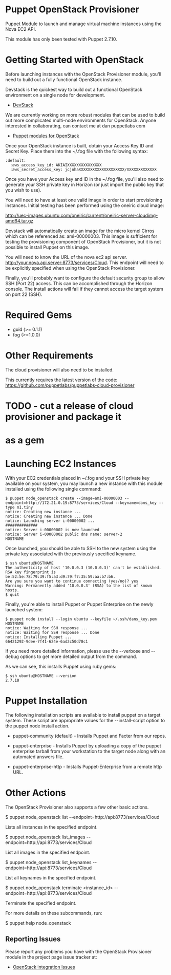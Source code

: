 Puppet OpenStack Provisioner
============================

Puppet Module to launch and manage virtual machine instances using the Nova EC2 API.

This module has only been tested with Puppet 2.7.10.

Getting Started with OpenStack
===============================

Before launching instances with the OpenStack Provisioner module, you'll need to build
out a fully functional OpenStack instance.

Devstack is the quickest way to build out a functional OpenStack environment on a single
node for development.

 * [DevStack](http://devstack.org)

We are currently working on more robust modules that can be used to build out more complicated
multi-node environments for OpenStack. Anyone interested in collaborating, can contact me at
dan <at> puppetlabs <dot> com

 * [Puppet modules for OpenStack](https://github.com/puppetlabs/puppetlabs-openstack)

Once your OpenStack instance is built, obtain your Access Key ID and Secret Key. Place them into the
~/.fog file with the following syntax:

    :default:
      :aws_access_key_id: AKIAIXXXXXXXXXXXXXXX
      :aws_secret_access_key: jcjnhaXXXXXXXXXXXXXXXXXXXX/XXXXXXXXXXXXX

Once you have your Access key and ID in the ~/.fog file, you'll also need to
generate your SSH private key in Horizon (or just import the public key that you
wish to use).

You will need to have at least one valid image in order to start provisioning
instances. Initial testing has been performed using the oneiric cloud image:

  http://uec-images.ubuntu.com/oneiric/current/oneiric-server-cloudimg-amd64.tar.gz

Devstack will automatically create an image for the micro kernel Cirros which
can be referenced as: ami-00000003. This image is sufficient for testing the
provisioning component of OpenStack Provisioner, but it is not possible to install
Puppet on this image.

You will need to know the URL of the nova ec2 api server.
http://your.nova.api.server:8773/services/Cloud. This endpoint will need to
be explicitly specified when using the OpenStack Provisioner.

Finally, you'll probably want to configure the default security group to
allow SSH (Port 22) access.  This can be accomplished through the Horizon
console.  The install actions will fail if they cannot access the target system
on port 22 (SSH).

Required Gems
=============

 * guid (>= 0.1.1)
 * fog  (>=1.0.0)

Other Requirements
==================

  The cloud provisioner will also need to be installed.

  This currently requires the latest version of the code:
    https://github.com/puppetlabs/puppetlabs-cloud-provisioner
 # TODO - cut a release of cloud provisioner and package it
 # as a gem

Launching EC2 Instances
=======================

With your EC2 credentials placed in ~/.fog and your SSH private key available
on your system, you may launch a new instance with this module installed using
the following single command:

    $ puppet node_openstack create --image=ami-00000003 --endpoint=http://172.21.0.19:8773/services/Cloud --keyname=dans_key --type m1.tiny
    notice: Creating new instance ...
    notice: Creating new instance ... Done
    notice: Launching server i-00000002 ...
    ##############
    notice: Server i-00000002 is now launched
    notice: Server i-00000002 public dns name: server-2
    HOSTNAME

Once launched, you should be able to SSH to the new system using the private
key associated with the previously specified keyname.

    $ ssh ubuntu@HOSTNAME
    The authenticity of host '10.0.0.3 (10.0.0.3)' can't be established.
    RSA key fingerprint is be:52:5e:78:79:39:f5:a3:d9:79:f7:35:59:aa:b7:b6.
    Are you sure you want to continue connecting (yes/no)? yes
    Warning: Permanently added '10.0.0.3' (RSA) to the list of known hosts.
    $ quit

Finally, you're able to install Puppet or Puppet Enterprise on the newly
launched system:

    $ puppet node install --login ubuntu --keyfile ~/.ssh/dans_key.pem HOSTNAME
    notice: Waiting for SSH response ...
    notice: Waiting for SSH response ... Done
    notice: Installing Puppet ...
    66421292-9dee-7f41-624e-6ad2c50d78c1

If you need more detailed information, please use the --verbose and --debug
options to get more detailed output from the command.

As we can see, this installs Puppet using ruby gems:

    $ ssh ubuntu@HOSTNAME --version
    2.7.10

Puppet Installation
===================

The following installation scripts are available to install puppet on a target
system.  These script are appropriate values for the --install-script option to
the puppet node install action.

 * puppet-community (default) - Installs Puppet and Facter from our repos.

 * puppet-enterprise - Installs Puppet by uploading a copy of the puppet
enterprise tarball from your workstation to the target node along with an
automated answers file.

 * puppet-enterprise-http - Installs Puppet-Enterprise from a remote http URL.

Other Actions
=============

The OpenStack Provisioner also supports a few other basic actions.

  $ puppet node_openstack list --endpoint=http://api:8773/services/Cloud

Lists all instances in the specified endpoint.

  $ puppet node_openstack list_images --endpoint=http://api:8773/services/Cloud

List all images in the specified endpoint.

  $ puppet node_openstack list_keynames --endpoint=http://api:8773/services/Cloud

List all keynames in the specified endpoint.

  $ puppet node_openstack terminate <instance_id> --endpoint=http://api:8773/services/Cloud

Terminate the specified endpoint.

For more details on these subcommands, run:

  $ puppet help node_openstack

Reporting Issues
----------------

Please report any problems you have with the OpenStack Provisioner module in the project page issue tracker at:

 * [OpenStack integration Issues](http://projects.puppetlabs.com/projects/openstack/issues)
